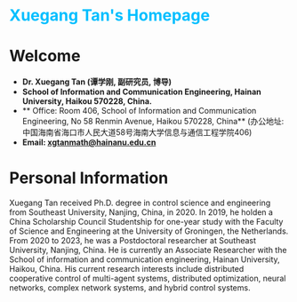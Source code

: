 # <h1><font color=DeepSkyBlue>Xuegang Tan's  Homepage</font></h1>

# **Welcome**
 - **Dr. Xuegang Tan (谭学刚, 副研究员, 博导)**
 -  **School of Information and Communication Engineering, Hainan University, Haikou 570228, China.**
 - ** Office: Room 406, School of Information and Communication Engineering, No 58 Renmin Avenue, Haikou 570228, China** (办公地址: 中国海南省海口市人民大道58号海南大学信息与通信工程学院406)
 -  **Email: xgtanmath@hainanu.edu.cn**

# Personal Information

Xuegang Tan received Ph.D. degree in control science and engineering from Southeast University, Nanjing, China, in 2020. In 2019, he holden a China Scholarship Council Studentship for one-year study with the Faculty of Science and Engineering at the University of Groningen, the Netherlands. From  2020 to 2023, he was a Postdoctoral researcher at Southeast University, Nanjing, China. He is currently an Associate Researcher with the School of information and communication engineering, Hainan University, Haikou, China. His current research interests include distributed cooperative control of multi-agent systems, distributed optimization, neural networks, complex network systems, and hybrid control systems.

